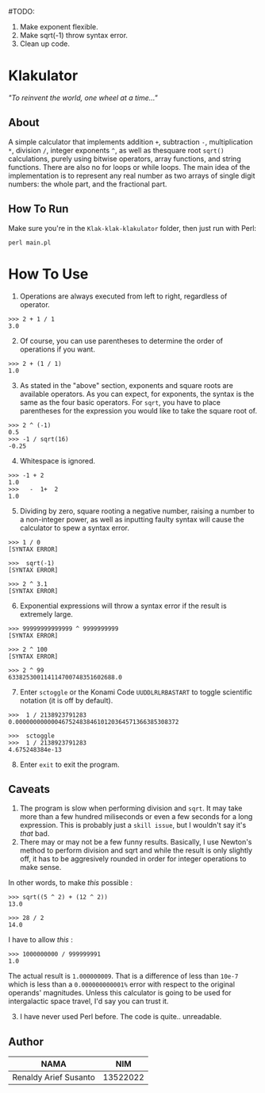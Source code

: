 #TODO:
1. Make exponent flexible.
2. Make sqrt(-1) throw syntax error.
3. Clean up code.

# Klakulator
*"To reinvent the world, one wheel at a time..."*

## About
A simple calculator that implements addition `+`, subtraction `-`, multiplication `*`, division `/`, integer exponents `^`, as well as thesquare root `sqrt()` calculations, purely using bitwise operators, array functions, and string functions. There are also no for loops or while loops. The main idea of the implementation is to represent any real number as two arrays of single digit numbers: the whole part, and the fractional part.

## How To Run
Make sure you're in the `Klak-klak-klakulator` folder, then just run with Perl:

```
perl main.pl
```

# How To Use

1. Operations are always executed from left to right, regardless of operator.
```
>>> 2 + 1 / 1
3.0
```
2. Of course, you can use parentheses to determine the order of operations if you want.
```
>>> 2 + (1 / 1)
1.0
```
3. As stated in the "above" section, exponents and square roots are available operators. As you can expect, for exponents, the syntax is the same as the four basic operators. For `sqrt`, you have to place parentheses for the expression you would like to take the square root of.
```
>>> 2 ^ (-1)
0.5
>>> -1 / sqrt(16)
-0.25
```

4. Whitespace is ignored.
```
>>> -1 + 2
1.0
>>>   -  1+  2
1.0
```
5. Dividing by zero, square rooting a negative number, raising a number to a non-integer power, as well as inputting faulty syntax will cause the calculator to spew a syntax error.

```
>>> 1 / 0
[SYNTAX ERROR]

>>>  sqrt(-1)
[SYNTAX ERROR]

>>> 2 ^ 3.1
[SYNTAX ERROR]
```

6. Exponential expressions will throw a syntax error if the result is extremely large.
```
>>> 99999999999999 ^ 9999999999
[SYNTAX ERROR]

>>> 2 ^ 100
[SYNTAX ERROR]

>>> 2 ^ 99
633825300114114700748351602688.0

````

7. Enter `sctoggle` or the Konami Code `UUDDLRLRBASTART` to toggle scientific notation (it is off by default).
```
>>>  1 / 2138923791283
0.0000000000004675248384610120364571366385308372

>>>  sctoggle
>>>  1 / 2138923791283
4.675248384e-13
```

8. Enter `exit` to exit the program.

## Caveats
1. The program is slow when performing division and `sqrt`. It may take more than a few hundred miliseconds or even a few seconds for a long expression. This is probably just a `skill issue`, but I wouldn't say it's *that* bad.
2. There may or may not be a few funny results. Basically, I use Newton's method to perform division and sqrt and while the result is only slightly off, it has to be aggresively rounded in order for integer operations to make sense. 

In other words, to make *this* possible :
```
>>> sqrt((5 ^ 2) + (12 ^ 2))
13.0

>>> 28 / 2
14.0
```

I have to allow *this* :
```
>>> 1000000000 / 999999991
1.0
```

The actual result is `1.000000009`. That is a difference of less than `10e-7` which is less than a `0.000000000001%` error with respect to the original operands' magnitudes. Unless this calculator is going to be used for intergalactic space travel, I'd say you can trust it.

3. I have never used Perl before. The code is quite.. unreadable.

## Author

|NAMA|NIM|
|-|-|
|Renaldy Arief Susanto|13522022|